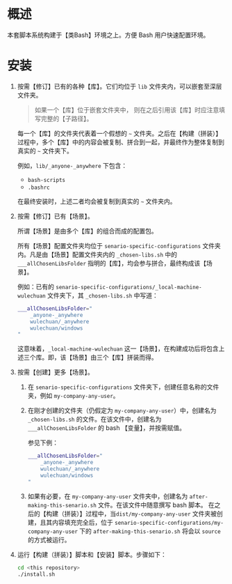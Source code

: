 <link rel="stylesheet" href="./docs/styles/markdown-styles-for-vscode-built-in-preview.min.css">

# 概述

本套脚本系统构建于【类Bash】环境之上。方便 Bash 用户快速配置环境。


# 安装

1.  按需【修订】已有的各种【库】。它们均位于 `lib`
    文件夹内，可以嵌套至深层文件夹。
    
    > 如果一个【库】位于嵌套文件夹中，
    > 则在之后引用该【库】时应注意填写完整的【子路径】。

    每一个【库】的文件夹代表着一个假想的 `~`
    文件夹。之后在【构建（拼装）】过程中，多个【库】中的内容会被复制、拼合到一起，并最终作为整体复制到真实的 `~` 文件夹下。

    例如，`lib/_anyone-_anywhere` 下包含：
    - `bash-scripts`
    - `.bashrc`
    
    在最终安装时，上述二者均会被复制到真实的 `~` 文件夹内。

1.  按需【修订】已有【场景】。

    所谓【场景】是由多个【库】的组合而成的配置包。
    
    所有【场景】配置文件夹均位于
    `senario-specific-configurations`
    文件夹内。凡是由【场景】配置文件夹内的 `_chosen-libs.sh`
    中的 `___allChosenLibsFolder` 指明的【库】，均会参与拼合，最终构成该【场景】。

    例如：已有的
    `senario-specific-configurations/_local-machine-wulechuan`
    文件夹下，其 `_chosen-libs.sh` 中写道：

    ```sh
    ___allChosenLibsFolder="
        _anyone-_anywhere
        wulechuan/_anywhere
        wulechuan/windows
    "
    ```

    这意味着，`_local-machine-wulechuan` 这一【场景】，在构建成功后将包含上述三个库。即，该【场景】由三个【库】拼装而得。

1.  按需【创建】更多【场景】。

    1.  在 `senario-specific-configurations`
        文件夹下，创建任意名称的文件夹，例如 `my-company-any-user`。
    2.  在刚才创建的文件夹（仍假定为 `my-company-any-user`）中，创建名为
        `_chosen-libs.sh` 的文件。在该文件中，创建名为 `___allChosenLibsFolder`
        的 bash 【变量】，并按需赋值。
        
        参见下例：
        ```sh
        ___allChosenLibsFolder="
            _anyone-_anywhere
            wulechuan/_anywhere
            wulechuan/windows
        "
        ```
    3.  如果有必要，在 `my-company-any-user` 文件夹中，创建名为
        `after-making-this-senario.sh` 文件。在该文件中随意撰写 bash 脚本。
        在之后的【构建（拼装）】过程中，当`dist/my-company-any-user`
        文件夹被创建，且其内容填充完全后，位于
        `senario-specific-configurations/my-company-any-user` 下的
        `after-making-this-senario.sh` 将会以 `source` 的方式被运行。

1.  运行【构建（拼装）】脚本和【安装】脚本。步骤如下：
    ```sh
    cd <this repository>
    ./install.sh
    ```
